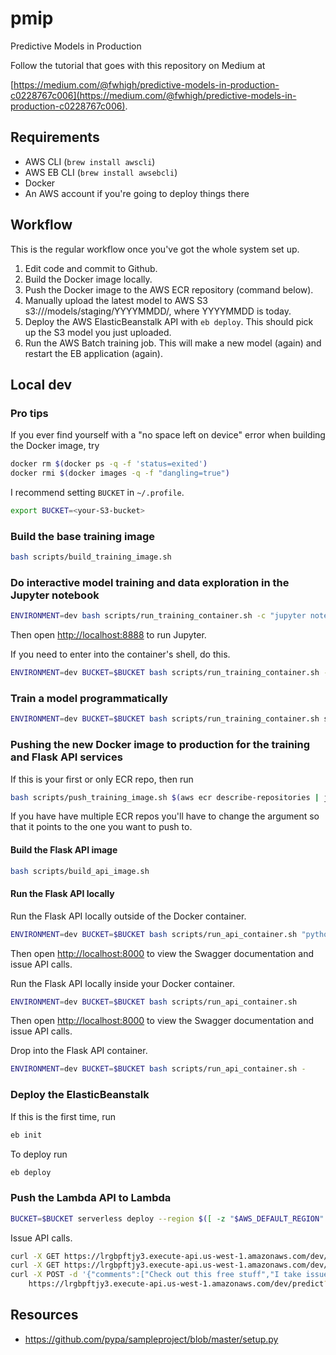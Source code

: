# pmip

Predictive Models in Production

Follow the tutorial that goes with this repository on Medium at

[https://medium.com/@fwhigh/predictive-models-in-production-c0228767c006](https://medium.com/@fwhigh/predictive-models-in-production-c0228767c006).

## Requirements

* AWS CLI (`brew install awscli`)
* AWS EB CLI (`brew install awsebcli`)
* Docker
* An AWS account if you're going to deploy things there

## Workflow

This is the regular workflow once you've got the whole system set up.

1. Edit code and commit to Github.
1. Build the Docker image locally.
1. Push the Docker image to the AWS ECR repository (command below).
1. Manually upload the latest model to AWS S3 s3://<your-S3-bucket>/models/staging/YYYYMMDD/, where YYYYMMDD is today.
1. Deploy the AWS ElasticBeanstalk API with `eb deploy`. This should pick up the S3 model you just uploaded.
1. Run the AWS Batch training job. This will make a new model (again) and restart the EB application (again).

## Local dev

### Pro tips

If you ever find yourself with a "no space left on device" error when building the Docker image, try

```bash
docker rm $(docker ps -q -f 'status=exited')
docker rmi $(docker images -q -f "dangling=true")
```

I recommend setting `BUCKET` in `~/.profile`.

```bash
export BUCKET=<your-S3-bucket>
```

### Build the base training image

```bash
bash scripts/build_training_image.sh
```

### Do interactive model training and data exploration in the Jupyter notebook

```bash
ENVIRONMENT=dev bash scripts/run_training_container.sh -c "jupyter notebook notebooks/ --allow-root --ip=0.0.0.0 --port=8888 --no-browser"
```

Then open [http://localhost:8888](http://localhost:8888) to run Jupyter.

If you need to enter into the container's shell, do this.

```bash
ENVIRONMENT=dev BUCKET=$BUCKET bash scripts/run_training_container.sh -
```

### Train a model programmatically

```bash
ENVIRONMENT=dev BUCKET=$BUCKET bash scripts/run_training_container.sh scripts/train.sh
```

### Pushing the new Docker image to production for the training and Flask API services

If this is your first or only ECR repo, then run

```bash
bash scripts/push_training_image.sh $(aws ecr describe-repositories | jq -r '.repositories[0].repositoryUri')
```

If you have have multiple ECR repos you'll have to change the argument so that it points to the one you want to push to. 

#### Build the Flask API image

```bash
bash scripts/build_api_image.sh
```

#### Run the Flask API locally 

Run the Flask API locally outside of the Docker container.

```bash
ENVIRONMENT=dev BUCKET=$BUCKET bash scripts/run_api_container.sh "python -m pmip.routes"
```

Then open [http://localhost:8000](http://localhost:8000) to view the Swagger documentation and issue API calls.

Run the Flask API locally inside your Docker container.

```bash
ENVIRONMENT=dev BUCKET=$BUCKET bash scripts/run_api_container.sh
```

Then open [http://localhost:8000](http://localhost:8000) to view the Swagger documentation and issue API calls.

Drop into the Flask API container.

```bash
ENVIRONMENT=dev BUCKET=$BUCKET bash scripts/run_api_container.sh -
```

### Deploy the ElasticBeanstalk 

If this is the first time, run

```bash
eb init
```

To deploy run

```bash
eb deploy
```

### Push the Lambda API to Lambda

```bash
BUCKET=$BUCKET serverless deploy --region $([ -z "$AWS_DEFAULT_REGION" ] && aws configure get region || echo "$AWS_DEFAULT_REGION")
``` 

Issue API calls.

```bash
curl -X GET https://lrgbpftjy3.execute-api.us-west-1.amazonaws.com/dev/healthcheck
curl -X GET https://lrgbpftjy3.execute-api.us-west-1.amazonaws.com/dev/model-info
curl -X POST -d '{"comments":["Check out this free stuff","I take issue with your characterization"]}' \
    https://lrgbpftjy3.execute-api.us-west-1.amazonaws.com/dev/predict?flavor=class
```

## Resources

* https://github.com/pypa/sampleproject/blob/master/setup.py
